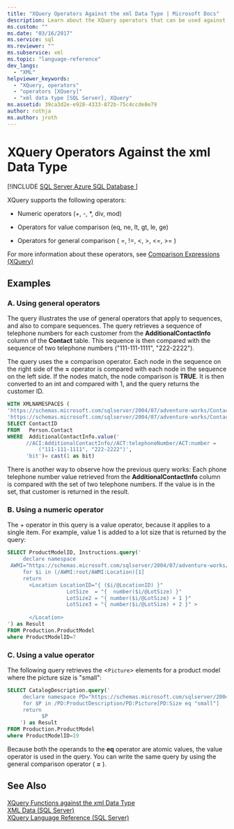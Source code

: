 ```yaml
---
title: "XQuery Operators Against the xml Data Type | Microsoft Docs"
description: Learn about the XQuery operators that can be used against the xml data type. 
ms.custom: ""
ms.date: "03/16/2017"
ms.service: sql
ms.reviewer: ""
ms.subservice: xml
ms.topic: "language-reference"
dev_langs: 
  - "XML"
helpviewer_keywords: 
  - "XQuery, operators"
  - "operators [XQuery]"
  - "xml data type [SQL Server], XQuery"
ms.assetid: 39ca3d2e-e928-4333-872b-75c4ccde8e79
author: rothja
ms.author: jroth
---
```

# XQuery Operators Against the xml Data Type
[!INCLUDE [SQL Server Azure SQL Database ](../includes/applies-to-version/sqlserver.md)]

  XQuery supports the following operators:  
  
-   Numeric operators (+, -, *, div, mod)  
  
-   Operators for value comparison (eq, ne, lt, gt, le, ge)  
  
-   Operators for general comparison ( =, !=, \<, >, \<=, >= )  
  
 For more information about these operators, see [Comparison Expressions &#40;XQuery&#41;](../xquery/comparison-expressions-xquery.md)  
  
## Examples  
  
### A. Using general operators  
 The query illustrates the use of general operators that apply to sequences, and also to compare sequences. The query retrieves a sequence of telephone numbers for each customer from the **AdditionalContactInfo** column of the **Contact** table. This sequence is then compared with the sequence of two telephone numbers ("111-111-1111", "222-2222").  
  
 The query uses the **=** comparison operator. Each node in the sequence on the right side of the **=** operator is compared with each node in the sequence on the left side. If the nodes match, the node comparison is **TRUE**. It is then converted to an int and compared with 1, and the query returns the customer ID.  
  
```sql
WITH XMLNAMESPACES (  
'https://schemas.microsoft.com/sqlserver/2004/07/adventure-works/ContactInfo' AS ACI,  
'https://schemas.microsoft.com/sqlserver/2004/07/adventure-works/ContactTypes' AS ACT)  
SELECT ContactID   
FROM   Person.Contact  
WHERE  AdditionalContactInfo.value('  
      //ACI:AdditionalContactInfo//ACT:telephoneNumber/ACT:number =   
          ("111-111-1111", "222-2222")',  
      'bit')= cast(1 as bit)  
```  
  
 There is another way to observe how the previous query works: Each phone telephone number value retrieved from the **AdditionalContactInfo** column is compared with the set of two telephone numbers. If the value is in the set, that customer is returned in the result.  
  
### B. Using a numeric operator  
 The + operator in this query is a value operator, because it applies to a single item. For example, value 1 is added to a lot size that is returned by the query:  
  
```sql
SELECT ProductModelID, Instructions.query('  
     declare namespace   
 AWMI="https://schemas.microsoft.com/sqlserver/2004/07/adventure-works/ProductModelManuInstructions";  
     for $i in (/AWMI:root/AWMI:Location)[1]  
     return   
       <Location LocationID="{ ($i/@LocationID) }"  
                   LotSize  = "{  number($i/@LotSize) }"  
                   LotSize2 = "{ number($i/@LotSize) + 1 }"  
                   LotSize3 = "{ number($i/@LotSize) + 2 }" >  
  
       </Location>  
') as Result  
FROM Production.ProductModel  
where ProductModelID=7  
```  
  
### C. Using a value operator  
 The following query retrieves the <`Picture`> elements for a product model where the picture size is "small":  
  
```sql
SELECT CatalogDescription.query('  
     declare namespace PD="https://schemas.microsoft.com/sqlserver/2004/07/adventure-works/ProductModelDescription";  
     for $P in /PD:ProductDescription/PD:Picture[PD:Size eq "small"]  
     return  
           $P  
    ') as Result  
FROM Production.ProductModel  
where ProductModelID=19  
```  
  
 Because both the operands to the **eq** operator are atomic values, the value operator is used in the query. You can write the same query by using the general comparison operator ( **=** ).  
  
## See Also  
 [XQuery Functions against the xml Data Type](../xquery/xquery-functions-against-the-xml-data-type.md)   
 [XML Data &#40;SQL Server&#41;](../relational-databases/xml/xml-data-sql-server.md)   
 [XQuery Language Reference &#40;SQL Server&#41;](../xquery/xquery-language-reference-sql-server.md)  
  
  
